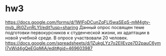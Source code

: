 # hw3
https://docs.google.com/forms/d/1WlFoDCunZqFLl5waSEqS-mM4gty-myb_iRi0ZvnRLYI/edit?usp=sharing
Данный опрос посвящен теме подготовки первокурсников к студенческой жизни, их адаптации в новой учебной среде. В опросе участвовали 20 человек. 
https://docs.google.com/spreadsheets/d/1ZukgLYz7o2EllEvze7D2pauC6ymI7xWid4gQeEGpMiA/edit#gid=469603987
